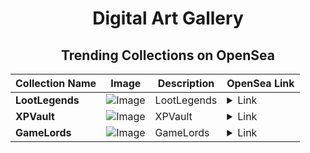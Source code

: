<div align="center">

# Digital Art Gallery

## Trending Collections on OpenSea

| Collection Name                       | Image                                                                                     | Description                       | OpenSea Link                                                                                          |
|---------------------------------------|-------------------------------------------------------------------------------------------|-----------------------------------|--------------------------------------------------------------------------------------------------------|
| **LootLegends** | ![Image](https://i.seadn.io/s/raw/files/e5ea8241a3eece14dccb90f5f84d4b8e.jpg?w=500&auto=format?w=200&auto=format) | LootLegends | <details><summary>Link</summary>[LootLegends](https://opensea.io/collection/lootlegends)</details> |
| **XPVault** | ![Image](https://i.seadn.io/s/raw/files/98872dcb07c9fffa59e04868e2a0e8b9.jpg?w=500&auto=format?w=200&auto=format) | XPVault | <details><summary>Link</summary>[XPVault](https://opensea.io/collection/xpvault)</details> |
| **GameLords** | ![Image](https://i.seadn.io/s/raw/files/01b3415d40e3dade073d4029f654925c.jpg?w=500&auto=format?w=200&auto=format) | GameLords | <details><summary>Link</summary>[GameLords](https://opensea.io/collection/gamelords)</details> |

</div>